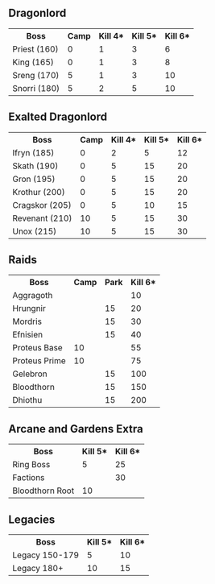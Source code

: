 ## Dragonlord
<table>
  <tr>
    <th>Boss</th>
    <th>Camp</th>
    <th>Kill 4*</th>
    <th>Kill 5*</th>
    <th>Kill 6*</th>
  </tr>
  <tr>
    <td>Priest (160)</td>
    <td>0</td>
    <td>1</td>
    <td>3</td>
    <td>6</td>
  </tr>
  <tr>
    <td>King (165)</td>
    <td>0</td>
    <td>1</td>
    <td>3</td>
    <td>8</td>
  </tr>
  <tr>
    <td>Sreng (170)</td>
    <td>5</td>
    <td>1</td>
    <td>3</td>
    <td>10</td>
  </tr>
  <tr>
    <td>Snorri (180)</td>
    <td>5</td>
    <td>2</td>
    <td>5</td>
    <td>10</td>
  </tr>
</table>

## Exalted Dragonlord
<table>
  <tr>
    <th>Boss</th>
    <th>Camp</th>
    <th>Kill 4*</th>
    <th>Kill 5*</th>
    <th>Kill 6*</th>

  </tr>
  <tr>
    <td>Ifryn (185)</td>
    <td>0</td>
    <td>2</td>
    <td>5</td>
    <td>12</td>
  </tr>
  <tr>
    <td>Skath (190)</td>
    <td>0</td>
    <td>5</td>
    <td>15</td>
    <td>20</td>
  </tr>
  <tr>
    <td>Gron (195)</td>
    <td>0</td>
    <td>5</td>
    <td>15</td>
    <td>20</td>
  </tr>
  <tr>
    <td>Krothur (200)</td>
    <td>0</td>
    <td>5</td>
    <td>15</td>
    <td>20</td>
  </tr>
  <tr>
    <td>Cragskor (205)</td>
    <td>0</td>
    <td>5</td>
    <td>10</td>
    <td>15</td>
  </tr>
  <tr>
    <td>Revenant (210)</td>
    <td>10</td>
    <td>5</td>
    <td>15</td>
    <td>30</td>
  </tr>
  <tr>
    <td>Unox (215)</td>
    <td>10</td>
    <td>5</td>
    <td>15</td>
    <td>30</td>
  </tr>
</table>

## Raids
<table>
  <tr>
    <th>Boss</th>
    <th>Camp</th>
    <th>Park</th>
    <th>Kill 6*</th>
  </tr>
  <tr>
    <td>Aggragoth</td>
    <td></td>
    <td></td>
    <td>10</td>
  </tr>
  <tr>
    <td>Hrungnir</td>
    <td></td>
    <td>15</td>
    <td>20</td>
  </tr>
  <tr>
    <td>Mordris</td>
    <td></td>
    <td>15</td>
    <td>30</td>
  </tr>
  <tr>
    <td>Efnisien</td>
    <td></td>
    <td>15</td>    
    <td>40</td>
  </tr>
  <tr>
    <td>Proteus Base</td>
    <td>10</td>
    <td></td>
    <td>55</td>
  </tr>
  <tr>
    <td>Proteus Prime</td>
    <td>10</td>
    <td></td>     
    <td>75</td>
  </tr>
  <tr>
    <td>Gelebron</td>
    <td></td>
    <td>15</td> 
    <td>100</td>
  </tr>
  <tr>
    <td>Bloodthorn</td>
    <td></td>
    <td>15</td> 
    <td>150</td>
  </tr>
  <tr>
    <td>Dhiothu</td>
    <td></td>
    <td>15</td> 
    <td>200</td>
  </tr>
</table>

## Arcane and Gardens Extra
<table>
  <tr>
    <th>Boss</th>
    <th>Kill 5*</th>
    <th>Kill 6*</th>
  </tr>
  <tr>
    <td>Ring Boss</td>
    <td>5</td>
    <td>25</td>
  </tr>
  <tr>
    <td>Factions</td>
    <td></td>
    <td>30</td>
  </tr>
  <tr>
    <td>Bloodthorn Root</td>
    <td>10</td>
    <td></td>
  </tr>
</table>

## Legacies
<table>
  <tr>
    <th>Boss</th>
    <th>Kill 5*</th>
    <th>Kill 6*</th>
  </tr>
  <tr>
    <td>Legacy 150-179</td>
    <td>5</td>
    <td>10</td>
  </tr>
  <tr>
    <td>Legacy 180+</td>
    <td>10</td>
    <td>15</td>
  </tr>
</table>
